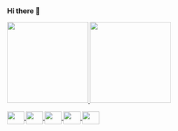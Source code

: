 ### Hi there 👋

<!--
**tGeanezini/tGeanezini** is a ✨ _special_ ✨ repository because its `README.md` (this file) appears on your GitHub profile.

Here are some ideas to get you started:

- 🔭 I’m currently working on ...
- 🌱 I’m currently learning ...
- 👯 I’m looking to collaborate on ...
- 🤔 I’m looking for help with ...
- 💬 Ask me about ...
- 📫 How to reach me: ...
- 😄 Pronouns: ...
- ⚡ Fun fact: ...
-->

<div>
  <a href="https://github.com/tGeanezini">  
  <img height="190em" src="https://github-readme-stats.vercel.app/api?username=tGeanezini&count_private=true&include_all_commits=true&show_icons=true&theme=slateorange&card_width=425px" />
  <img height="190em" src="https://github-readme-stats.vercel.app/api/top-langs/?username=tGeanezini&langs_count=10&layout=compact&theme=slateorange" />
</div>
  
<div style="display: inline_block"><br>
  <img align="center" height="30" width="40" src="https://cdn.jsdelivr.net/gh/devicons/devicon/icons/android/android-plain.svg" />
  <img align="center" height="30" width="40" src="https://cdn.jsdelivr.net/gh/devicons/devicon/icons/apple/apple-original.svg" />
  <img align="center" height="30" width="40" src="https://cdn.jsdelivr.net/gh/devicons/devicon/icons/dart/dart-original.svg" />
  <img align="center" height="30" width="40" src="https://cdn.jsdelivr.net/gh/devicons/devicon/icons/flutter/flutter-original.svg" />
  <img align="center" height="30" width="40" src="https://cdn.jsdelivr.net/gh/devicons/devicon/icons/git/git-original.svg" />
</div>
  
 ##
  
